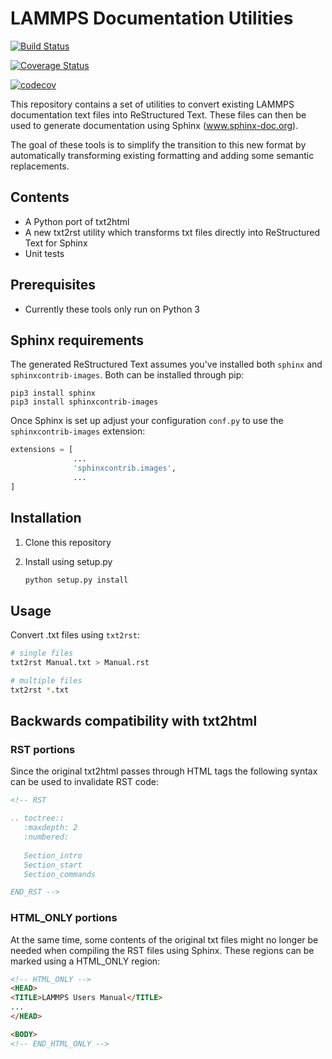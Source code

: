 # LAMMPS Documentation Utilities

[![Build Status](https://travis-ci.org/rbberger/lammps-doc-utils.svg?branch=master)](https://travis-ci.org/rbberger/lammps-doc-utils)

[![Coverage Status](https://coveralls.io/repos/github/rbberger/lammps-doc-utils/badge.svg?branch=master)](https://coveralls.io/github/rbberger/lammps-doc-utils?branch=master)

[![codecov](https://codecov.io/gh/rbberger/lammps-doc-utils/branch/master/graph/badge.svg)](https://codecov.io/gh/rbberger/lammps-doc-utils)

This repository contains a set of utilities to convert existing LAMMPS
documentation text files into ReStructured Text. These files can then be used
to generate documentation using Sphinx (www.sphinx-doc.org).

The goal of these tools is to simplify the transition to this new format by
automatically transforming existing formatting and adding some semantic
replacements.

## Contents

* A Python port of txt2html
* A new txt2rst utility which transforms txt files directly into ReStructured
  Text for Sphinx
* Unit tests

## Prerequisites

* Currently these tools only run on Python 3

## Sphinx requirements

The generated ReStructured Text assumes you've installed both `sphinx` and
`sphinxcontrib-images`. Both can be installed through pip:

```
pip3 install sphinx
pip3 install sphinxcontrib-images
```

Once Sphinx is set up adjust your configuration `conf.py` to use the
`sphinxcontrib-images` extension:

```python
extensions = [
              ...
              'sphinxcontrib.images',
              ...
]
```

## Installation

1. Clone this repository
2. Install using setup.py

   ```bash
   python setup.py install
   ```

## Usage

Convert .txt files using `txt2rst`:

```bash
# single files
txt2rst Manual.txt > Manual.rst

# multiple files
txt2rst *.txt
```

## Backwards compatibility with txt2html

### RST portions

Since the original txt2html passes through HTML tags the following syntax can
be used to invalidate RST code:

```html
<!-- RST

.. toctree::
   :maxdepth: 2
   :numbered:
   
   Section_intro
   Section_start
   Section_commands

END_RST -->
```

### HTML_ONLY portions

At the same time, some contents of the original txt files might no longer be
needed when compiling the RST files using Sphinx. These regions can be marked
using a HTML_ONLY region:

```html
<!-- HTML_ONLY -->
<HEAD>
<TITLE>LAMMPS Users Manual</TITLE>
...
</HEAD>

<BODY>
<!-- END_HTML_ONLY -->
```
